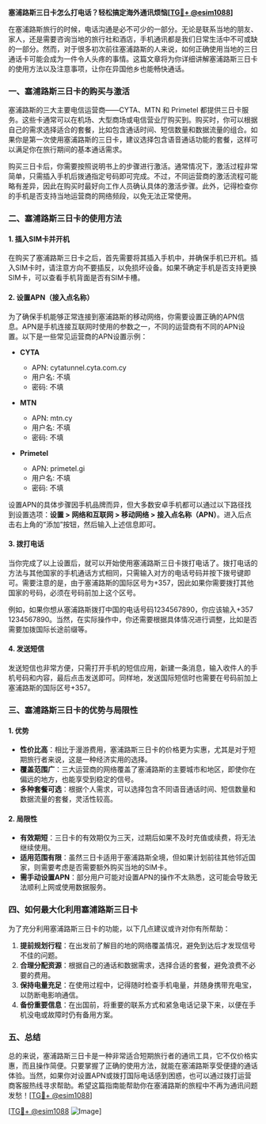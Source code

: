 **塞浦路斯三日卡怎么打电话？轻松搞定海外通讯烦恼[[TG💪+ @esim1088](https://t.me/s/esim1088)]**

在塞浦路斯旅行的时候，电话沟通是必不可少的一部分。无论是联系当地的朋友、家人，还是需要咨询当地的旅行社和酒店，手机通讯都是我们日常生活中不可或缺的一部分。然而，对于很多初次前往塞浦路斯的人来说，如何正确使用当地的三日通话卡可能会成为一件令人头疼的事情。这篇文章将为你详细讲解塞浦路斯三日卡的使用方法以及注意事项，让你在异国他乡也能畅快通话。

### 一、塞浦路斯三日卡的购买与激活

塞浦路斯的三大主要电信运营商——CYTA、MTN 和 Primetel 都提供三日卡服务。这些卡通常可以在机场、大型商场或电信营业厅购买到。购买时，你可以根据自己的需求选择适合的套餐，比如包含通话时间、短信数量和数据流量的组合。如果你是第一次使用塞浦路斯的三日卡，建议选择包含语音通话功能的套餐，这样可以满足你在旅行期间的基本通话需求。

购买三日卡后，你需要按照说明书上的步骤进行激活。通常情况下，激活过程非常简单，只需插入手机后拨通指定号码即可完成。不过，不同运营商的激活流程可能略有差异，因此在购买时最好向工作人员确认具体的激活步骤。此外，记得检查你的手机是否支持当地运营商的网络频段，以免无法正常使用。

### 二、塞浦路斯三日卡的使用方法

#### 1. 插入SIM卡并开机

在购买了塞浦路斯三日卡之后，首先需要将其插入手机中，并确保手机已开机。插入SIM卡时，请注意方向不要插反，以免损坏设备。如果不确定手机是否支持更换SIM卡，可以查看手机背面是否有SIM卡槽。

#### 2. 设置APN（接入点名称）

为了确保手机能够正常连接到塞浦路斯的移动网络，你需要设置正确的APN信息。APN是手机连接互联网时使用的参数之一，不同的运营商有不同的APN设置。以下是一些常见运营商的APN设置示例：

- **CYTA**
  - APN: cytatunnel.cyta.com.cy
  - 用户名: 不填
  - 密码: 不填

- **MTN**
  - APN: mtn.cy
  - 用户名: 不填
  - 密码: 不填

- **Primetel**
  - APN: primetel.gi
  - 用户名: 不填
  - 密码: 不填

设置APN的具体步骤因手机品牌而异，但大多数安卓手机都可以通过以下路径找到设置选项：**设置 > 网络和互联网 > 移动网络 > 接入点名称（APN）**。进入后点击右上角的“添加”按钮，然后输入上述信息即可。

#### 3. 拨打电话

当你完成了以上设置后，就可以开始使用塞浦路斯三日卡拨打电话了。拨打电话的方法与其他国家的手机通话方式相同，只需输入对方的电话号码并按下拨号键即可。需要注意的是，由于塞浦路斯的国际区号为+357，因此如果你需要拨打其他国家的号码，必须在号码前加上这个区号。

例如，如果你想从塞浦路斯拨打中国的电话号码1234567890，你应该输入+357 1234567890。当然，在实际操作中，你还需要根据具体情况进行调整，比如是否需要加拨国际长途前缀等。

#### 4. 发送短信

发送短信也非常方便，只需打开手机的短信应用，新建一条消息，输入收件人的手机号码和内容，最后点击发送即可。同样地，发送国际短信时也需要在号码前加上塞浦路斯的国际区号+357。

### 三、塞浦路斯三日卡的优势与局限性

#### 1. 优势

- **性价比高**：相比于漫游费用，塞浦路斯三日卡的价格更为实惠，尤其是对于短期旅行者来说，这是一种经济实用的选择。
- **覆盖范围广**：三大运营商的网络覆盖了塞浦路斯的主要城市和地区，即使你在偏远的地方，也能享受到稳定的信号。
- **多种套餐可选**：根据个人需求，可以选择包含不同语音通话时间、短信数量和数据流量的套餐，灵活性较高。

#### 2. 局限性

- **有效期短**：三日卡的有效期仅为三天，过期后如果不及时充值或续费，将无法继续使用。
- **适用范围有限**：虽然三日卡适用于塞浦路斯全境，但如果计划前往其他邻近国家，则需要考虑是否需要额外购买当地的SIM卡。
- **需手动设置APN**：部分用户可能对设置APN的操作不太熟悉，这可能会导致无法顺利上网或使用数据服务。

### 四、如何最大化利用塞浦路斯三日卡

为了充分利用塞浦路斯三日卡的功能，以下几点建议或许对你有所帮助：

1. **提前规划行程**：在出发前了解目的地的网络覆盖情况，避免到达后才发现信号不佳的问题。
2. **合理分配资源**：根据自己的通话和数据需求，选择合适的套餐，避免浪费不必要的费用。
3. **保持电量充足**：在使用过程中，记得随时检查手机电量，并随身携带充电宝，以防断电影响通信。
4. **备份重要信息**：在出国前，将重要的联系方式和紧急电话记录下来，以便在手机没电或故障时仍有备用方案。

### 五、总结

总的来说，塞浦路斯三日卡是一种非常适合短期旅行者的通讯工具，它不仅价格实惠，而且操作简便。只要掌握了正确的使用方法，就能在塞浦路斯享受便捷的通话体验。当然，如果你对设置APN或拨打国际电话感到困惑，也可以通过拨打运营商客服热线寻求帮助。希望这篇指南能帮助你在塞浦路斯的旅程中不再为通讯问题发愁！[[TG💪+ @esim1088](https://t.me/s/esim1088)]

[[TG💪+ @esim1088](https://t.me/s/esim1088) ![Image](https://i.postimg.cc/4NQfJmqS/Snipaste-2025-05-13-00-14-12.png)]